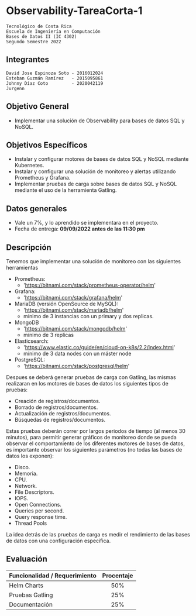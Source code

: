 # Observability-TareaCorta-1

    Tecnológico de Costa Rica
    Escuela de Ingeniería en Computación 
    Bases de Datos II (IC 4302)
    Segundo Semestre 2022

## Integrantes

    David Jose Espinoza Soto - 2016012024
    Esteban Guzmán Ramírez   - 2015095861
    Johnny Díaz Coto         - 2020042119
    Jurgenn

## Objetivo General

- Implementar una solución de Observability para bases de datos SQL y NoSQL.

## Objetivos Específicos

- Instalar y configurar motores de bases de datos SQL y NoSQL mediante Kubernetes.
- Instalar y configurar una solución de monitoreo y alertas utilizando Prometheus y Grafana.
- Implementar pruebas de carga sobre bases de datos SQL y NoSQL mediante el uso de la herramienta Gatling.

## Datos generales

- Vale un 7%, y lo aprendido se implementara en el proyecto.
- Fecha de entrega: **09/09/2022 antes de las 11:30 pm**

## Descripción

Tenemos que implementar una solución de monitoreo con las siguientes herramientas

- Prometheus:
  - 'https://bitnami.com/stack/prometheus-operator/helm'
- Grafana:
  - 'https://bitnami.com/stack/grafana/helm'
- MariaDB (versión OpenSource de MySQL):
  - 'https://bitnami.com/stack/mariadb/helm'
  - mínimo de 3 instancias con un primary y dos replicas.
- MongoDB
  - 'https://bitnami.com/stack/mongodb/helm'
  - mínimo de 3 replicas
- Elasticsearch:
  - 'https://www.elastic.co/guide/en/cloud-on-k8s/2.2/index.html'
  - mínimo de 3 data nodes con un máster node
- PostgreSQL:
  - 'https://bitnami.com/stack/postgresql/helm'

Despues se deberá generar pruebas de carga con Gatling, las mismas realizaran en los motores de bases de datos los siguientes tipos de pruebas:

- Creación de registros/documentos.
- Borrado de registros/documentos.
- Actualización de registros/documentos.
- Búsquedas de registros/documentos.

Estas pruebas deberán correr por largos periodos de tiempo (al menos 30 minutos), para permitir generar gráficos de monitoreo donde se pueda observar el comportamiento de los diferentes motores de bases de datos, es importante observar los siguientes parámetros (no todas las bases de datos los exponen):

- Disco.
- Memoria.
- CPU.
- Network.
- File Descriptors.
- IOPS.
- Open Connections.
- Queries per second.
- Query response time.
- Thread Pools

La idea detrás de las pruebas de carga es medir el rendimiento de las bases de datos con una configuración especifica.


## Evaluación

| Funcionalidad / Requerimiento | Procentaje |
|-----------------------------|:-----:|
| Helm Charts | 50% |
| Pruebas Gatling | 25% |
| Documentación | 25% |
